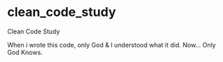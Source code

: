 # clean_code_study
Clean Code Study

When i wrote this code, only God & I understood what it did.
Now... Only God Knows.
